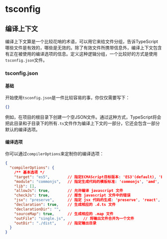 # tsconfig

## 编译上下文

编译上下文算是一个比较花哨的术语，可以用它来给文件分组，告诉TypeScript哪些文件是有效的，哪些是无效的。除了有效文件所携带信息外，编译上下文包含有正在被使用的编译选项的信息。定义这种逻辑分组，一个比较好的方式是使用`tsconfig.json`文件。


### tsconfig.json

#### 基础

开始使用`tsconfig.json`是一件比较容易的事，你仅仅需要写下：

```json
{}
```

例如，在项目的根目录下创建一个空JSON文件。通过这种方式，TypeScript将会把此目录和子目录下的所有`.ts`文件作为编译上下文的一部分，它还会包含一部分默认的编译选项。

#### 编译选项

你可以通过`compilerOptions`来定制你的编译选项：

```json
{
  "compilerOptions": {
    /** 基本选项 */
    "target": "es5",        // 指定ECMAScript目标版本: 'ES3'(default), 'ES5', 'ES6/ES2015', 'ES2016', 'ES2017', or 'ESNEXT'
    "module": "commonjs",   // 指定生成代码的模板标准: 'commonjs', 'amd', 'system', 'umd', or 'es2015'
    "lib": [],
    "allowJs": true,        // 允许编译 javascript 文件
    "checkJs": true,        // 报告 javascript 文件中的错误
    "jsx": "preserve",      // 指定 jsx 代码的生成: 'preserve', 'react', 'react-native'
    "declaration": true,    // 生成相应的 .d.ts 文件
    "declarationDir": "",
    "sourceMap": true,      // 生成相应的 .map 文件
    "outFile": "single.js",        // 将输出文件合并为一个文件
    "outDir": "./dist",     // 指定输出目录
  }
}
```